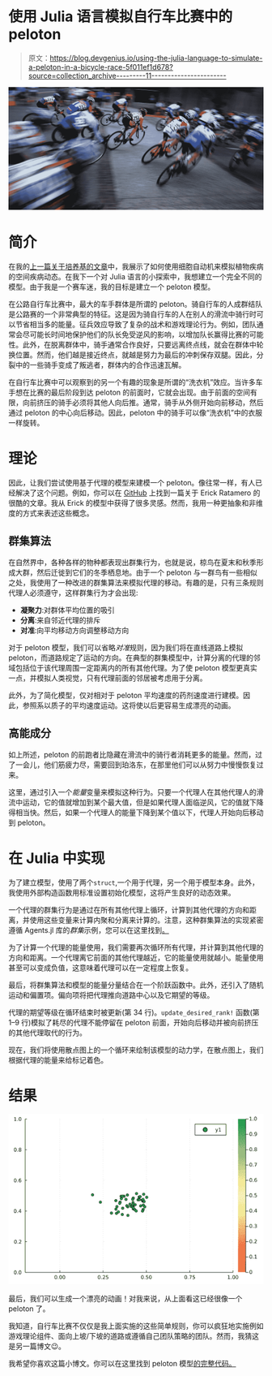 # 使用 Julia 语言模拟自行车比赛中的 peloton

> 原文：<https://blog.devgenius.io/using-the-julia-language-to-simulate-a-peloton-in-a-bicycle-race-5f011ef1d678?source=collection_archive---------11----------------------->

![](img/f6646f16531f73fbcc990c19c82caf8c.png)

# **简介**

在我的[上一篇关于培养基的文章](https://medium.com/@paul.petersik/a-simple-cellular-automaton-of-plant-epidemics-in-julia-29ac62d87516)中，我展示了如何使用细胞自动机来模拟植物疾病的空间疾病动态。在我下一个对 Julia 语言的小探索中，我想建立一个完全不同的模型。由于我是一个赛车迷，我的目标是建立一个 peloton 模型。

在公路自行车比赛中，最大的车手群体是所谓的 peloton。骑自行车的人成群结队是公路赛的一个非常典型的特征。这是因为骑自行车的人在别人的滑流中骑行时可以节省相当多的能量。征兵效应导致了复杂的战术和游戏理论行为。例如，团队通常会尽可能长时间地保护他们的队长免受逆风的影响，以增加队长赢得比赛的可能性。此外，在脱离群体中，骑手通常合作良好，只要远离终点线，就会在群体中轮换位置。然而，他们越是接近终点，就越是努力为最后的冲刺保存双腿。因此，分裂中的一些骑手变成了叛逃者，群体内的合作迅速瓦解。

在自行车比赛中可以观察到的另一个有趣的现象是所谓的“洗衣机”效应。当许多车手想在比赛的最后阶段到达 peloton 的前面时，它就会出现。由于前面的空间有限，向前挤压的骑手必须将其他人向后推。通常，骑手从外侧开始向前移动，然后通过 peloton 的中心向后移动。因此，peloton 中的骑手可以像“洗衣机”中的衣服一样旋转。

# 理论

因此，让我们尝试使用基于代理的模型来建模一个 peloton。像往常一样，有人已经解决了这个问题。例如，你可以在 [GitHub](https://erickmartins.github.io/files/moped_new.pdf) 上找到一篇关于 Erick Ratamero 的很酷的文章。我从 Erick 的模型中获得了很多灵感。然而，我用一种更抽象和非维度的方式来表述这些概念。

## 群集算法

在自然界中，各种各样的物种都表现出群集行为，也就是说，椋鸟在夏末和秋季形成大群，然后迁徙到它们的冬季栖息地。由于一个 peloton 与一群鸟有一些相似之处，我使用了一种改进的群集算法来模拟代理的移动。有趣的是，只有三条规则代理人必须遵守，这样群集行为才会出现:

*   **凝聚力**:对群体平均位置的吸引
*   **分离**:来自邻近代理的排斥
*   **对准**:向平均移动方向调整移动方向

对于 peloton 模型，我们可以省略*对准*规则，因为我们将在直线道路上模拟 peloton，而道路规定了运动的方向。在典型的群集模型中，计算分离的代理的邻域包括位于该代理周围一定距离内的所有其他代理。为了使 peloton 模型更真实一点，并模拟人类视觉，只有代理前面的邻居被考虑用于分离。

此外，为了简化模型，仅对相对于 peloton 平均速度的药剂速度进行建模。因此，参照系以质子的平均速度运动。这将使以后更容易生成漂亮的动画。

## 高能成分

如上所述，peloton 的前跑者比隐藏在滑流中的骑行者消耗更多的能量。然而，过了一会儿，他们筋疲力尽，需要回到珀洛东，在那里他们可以从努力中慢慢恢复过来。

这里，通过引入一个*能量*变量来模拟这种行为。只要一个代理人在其他代理人的滑流中运动，它的值就增加到某个最大值，但是如果代理人面临逆风，它的值就下降得相当快。然后，如果一个代理人的能量下降到某个值以下，代理人开始向后移动到 peloton。

# 在 Julia 中实现

为了建立模型，使用了两个`struct`,一个用于代理，另一个用于模型本身。此外，我使用外部构造函数用标准设置初始化模型，这将产生良好的动态效果。

一个代理的群集行为是通过在所有其他代理上循环，计算到其他代理的方向和距离，并使用这些变量来计算内聚和分离来计算的。注意，这种群集算法的实现紧密遵循 Agents.jl 库的*群集*示例，您可以在这里找到[。](https://juliadynamics.github.io/Agents.jl/stable/examples/flock/)

为了计算一个代理的能量使用，我们需要再次循环所有代理，并计算到其他代理的方向和距离。一个代理离它前面的其他代理越近，它的能量使用就越小。能量使用甚至可以变成负值，这意味着代理可以在一定程度上恢复。

最后，将群集算法和模型的能量分量结合在一个阶跃函数中。此外，还引入了随机运动和偏置项。偏向项将把代理推向道路中心以及它期望的等级。

代理的期望等级在循环结束时被更新(第 34 行)。`update_desired_rank!` 函数(第 1–9 行)模拟了耗尽的代理不能停留在 peloton 前面，开始向后移动并被向前挤压的其他代理取代的行为。

现在，我们将使用散点图上的一个循环来绘制该模型的动力学，在散点图上，我们根据代理的能量来给标记着色。

# 结果

![](img/24f44e4a8684a7d6ee1e06b5ea98a203.png)

最后，我们可以生成一个漂亮的动画！对我来说，从上面看这已经很像一个 peloton 了。

我知道，自行车比赛不仅仅是我上面实施的这些简单规则，你可以疯狂地实施例如游戏理论组件、面向上坡/下坡的道路或遵循自己团队策略的团队。然而，我猜这是另一篇博文😉。

我希望你喜欢这篇小博文。你可以在这里找到 peloton 模型[的完整代码。](https://gist.github.com/pjpetersik/8821b0fe2279c05ce10f29b982d030f4)